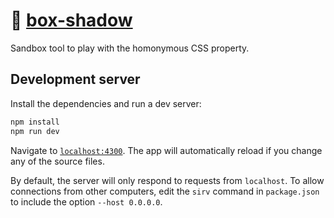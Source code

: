 # 🔲 [box-shadow](https://nicotakenotice.github.io/box-shadow/)
Sandbox tool to play with the homonymous CSS property.

## Development server
Install the dependencies and run a dev server:

```bash
npm install
npm run dev
```

Navigate to [`localhost:4300`](http://localhost:4300). The app will automatically reload if you change any of the source files.

By default, the server will only respond to requests from `localhost`. To allow connections from other computers, edit the `sirv` command in `package.json` to include the option `--host 0.0.0.0`.
